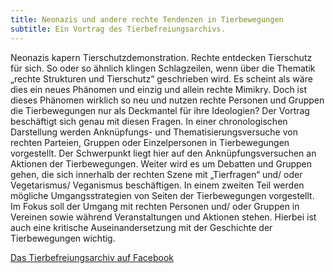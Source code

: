 ```yaml
---
title: Neonazis und andere rechte Tendenzen in Tierbewegungen
subtitle: Ein Vortrag des Tierbefreiungsarchivs.
---
```


Neonazis kapern Tierschutzdemonstration. Rechte entdecken Tierschutz für sich.
So oder so ähnlich klingen Schlagzeilen, wenn über die Thematik „rechte Strukturen und Tierschutz“ geschrieben wird. Es scheint als wäre dies ein neues Phänomen und einzig und allein rechte Mimikry. Doch ist dieses Phänomen wirklich so neu und nutzen rechte Personen und Gruppen die Tierbewegungen nur als Deckmantel für ihre Ideologien? Der Vortrag beschäftigt sich genau mit diesen Fragen.
In einer chronologischen Darstellung werden Anknüpfungs- und Thematisierungsversuche von rechten Parteien, Gruppen oder Einzelpersonen in Tierbewegungen vorgestellt. Der Schwerpunkt liegt hier auf den Anknüpfungsversuchen an Aktionen der Tierbewegungen. Weiter wird es um Debatten und Gruppen gehen, die sich innerhalb der rechten Szene mit „Tierfragen“ und/ oder Vegetarismus/ Veganismus beschäftigen.
In einem zweiten Teil werden mögliche Umgangsstrategien von Seiten der Tierbewegungen vorgestellt. Im Fokus soll der Umgang mit rechten Personen und/ oder Gruppen in Vereinen sowie während Veranstaltungen und Aktionen stehen. Hierbei ist auch eine kritische Auseinandersetzung mit der Geschichte der Tierbewegungen wichtig.

[Das Tierbefreiungsarchiv auf Facebook](https://facebook.com/tbarchiv/)
